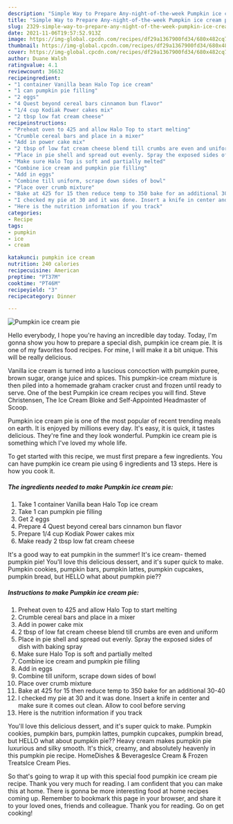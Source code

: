 ```yaml
---
description: "Simple Way to Prepare Any-night-of-the-week Pumpkin ice cream pie"
title: "Simple Way to Prepare Any-night-of-the-week Pumpkin ice cream pie"
slug: 2329-simple-way-to-prepare-any-night-of-the-week-pumpkin-ice-cream-pie
date: 2021-11-06T19:57:52.913Z
image: https://img-global.cpcdn.com/recipes/df29a1367900fd34/680x482cq70/pumpkin-ice-cream-pie-recipe-main-photo.jpg
thumbnail: https://img-global.cpcdn.com/recipes/df29a1367900fd34/680x482cq70/pumpkin-ice-cream-pie-recipe-main-photo.jpg
cover: https://img-global.cpcdn.com/recipes/df29a1367900fd34/680x482cq70/pumpkin-ice-cream-pie-recipe-main-photo.jpg
author: Duane Walsh
ratingvalue: 4.1
reviewcount: 36632
recipeingredient:
- "1 container Vanilla bean Halo Top ice cream"
- "1 can pumpkin pie filling"
- "2 eggs"
- "4 Quest beyond cereal bars cinnamon bun flavor"
- "1/4 cup Kodiak Power cakes mix"
- "2 tbsp low fat cream cheese"
recipeinstructions:
- "Preheat oven to 425 and allow Halo Top to start melting"
- "Crumble cereal bars and place in a mixer"
- "Add in power cake mix"
- "2 tbsp of low fat cream cheese blend till crumbs are even and uniform"
- "Place in pie shell and spread out evenly. Spray the exposed sides of dish with baking spray"
- "Make sure Halo Top is soft and partially melted"
- "Combine ice cream and pumpkin pie filling"
- "Add in eggs"
- "Combine till uniform, scrape down sides of bowl"
- "Place over crumb mixture"
- "Bake at 425 for 15 then reduce temp to 350 bake for an additional 30-40"
- "I checked my pie at 30 and it was done. Insert a knife in center and make sure it comes out clean. Allow to cool before serving"
- "Here is the nutrition information if you track"
categories:
- Recipe
tags:
- pumpkin
- ice
- cream

katakunci: pumpkin ice cream 
nutrition: 240 calories
recipecuisine: American
preptime: "PT37M"
cooktime: "PT46M"
recipeyield: "3"
recipecategory: Dinner

---
```



![Pumpkin ice cream pie](https://img-global.cpcdn.com/recipes/df29a1367900fd34/680x482cq70/pumpkin-ice-cream-pie-recipe-main-photo.jpg)

Hello everybody, I hope you're having an incredible day today. Today, I'm gonna show you how to prepare a special dish, pumpkin ice cream pie. It is one of my favorites food recipes. For mine, I will make it a bit unique. This will be really delicious.

Vanilla ice cream is turned into a luscious concoction with pumpkin puree, brown sugar, orange juice and spices. This pumpkin-ice cream mixture is then piled into a homemade graham cracker crust and frozen until ready to serve. One of the best Pumpkin ice cream recipes you will find. Steve Christensen, The Ice Cream Bloke and Self-Appointed Headmaster of Scoop.

Pumpkin ice cream pie is one of the most popular of recent trending meals on earth. It is enjoyed by millions every day. It's easy, it is quick, it tastes delicious. They're fine and they look wonderful. Pumpkin ice cream pie is something which I've loved my whole life.


To get started with this recipe, we must first prepare a few ingredients. You can have pumpkin ice cream pie using 6 ingredients and 13 steps. Here is how you cook it.

<!--inarticleads1-->

##### The ingredients needed to make Pumpkin ice cream pie:

1. Take 1 container Vanilla bean Halo Top ice cream
1. Take 1 can pumpkin pie filling
1. Get 2 eggs
1. Prepare 4 Quest beyond cereal bars cinnamon bun flavor
1. Prepare 1/4 cup Kodiak Power cakes mix
1. Make ready 2 tbsp low fat cream cheese


It's a good way to eat pumpkin in the summer! It's ice cream- themed pumpkin pie! You'll love this delicious dessert, and it's super quick to make. Pumpkin cookies, pumpkin bars, pumpkin lattes, pumpkin cupcakes, pumpkin bread, but HELLO what about pumpkin pie?? 

<!--inarticleads2-->

##### Instructions to make Pumpkin ice cream pie:

1. Preheat oven to 425 and allow Halo Top to start melting
1. Crumble cereal bars and place in a mixer
1. Add in power cake mix
1. 2 tbsp of low fat cream cheese blend till crumbs are even and uniform
1. Place in pie shell and spread out evenly. Spray the exposed sides of dish with baking spray
1. Make sure Halo Top is soft and partially melted
1. Combine ice cream and pumpkin pie filling
1. Add in eggs
1. Combine till uniform, scrape down sides of bowl
1. Place over crumb mixture
1. Bake at 425 for 15 then reduce temp to 350 bake for an additional 30-40
1. I checked my pie at 30 and it was done. Insert a knife in center and make sure it comes out clean. Allow to cool before serving
1. Here is the nutrition information if you track


You'll love this delicious dessert, and it's super quick to make. Pumpkin cookies, pumpkin bars, pumpkin lattes, pumpkin cupcakes, pumpkin bread, but HELLO what about pumpkin pie?? Heavy cream makes pumpkin pie luxurious and silky smooth. It's thick, creamy, and absolutely heavenly in this pumpkin pie recipe. HomeDishes & BeveragesIce Cream & Frozen TreatsIce Cream Pies. 

So that's going to wrap it up with this special food pumpkin ice cream pie recipe. Thank you very much for reading. I am confident that you can make this at home. There is gonna be more interesting food at home recipes coming up. Remember to bookmark this page in your browser, and share it to your loved ones, friends and colleague. Thank you for reading. Go on get cooking!
